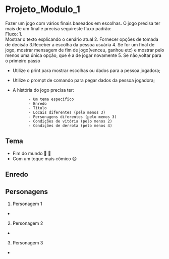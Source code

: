 # Projeto_Modulo_1

Fazer um jogo com vários finais baseados em escolhas. O jogo precisa ter mais de um final e precisa seguireste fluxo padrão:  
Fluxo: 1.  
 Mostrar o texto explicando o cenário atual 2. Fornecer opções de tomada de decisão 3.Receber a escolha da pessoa usuária 4. Se for um final de jogo, mostrar mensagem de fim de jogo(venceu, ganhou etc) e mostrar pelo menos uma única opção, que é a de jogar novamente 5. Se não,voltar para o primeiro passo  
 - Utilize o print para mostrar escolhas ou dados para a pessoa jogadora;  
 - Utilize o prompt de comando para pegar dados da pessoa jogadora;  
 - A história do jogo precisa ter:

              - Um tema específico
              - Enredo
              - Título
              - Locais diferentes (pelo menos 3)
              - Personagens diferentes (pelo menos 3)
              - Condições de vitória (pelo menos 2)
              - Condições de derrota (pelo menos 4)

## Tema
- Fim do mundo  :crocodile: :syringe:
- Com um toque mais cômico  :laughing:

## Enredo

## Personagens
1. Personagem 1
- 
2. Personagem 2
- 
3. Personagem 3
- 

###